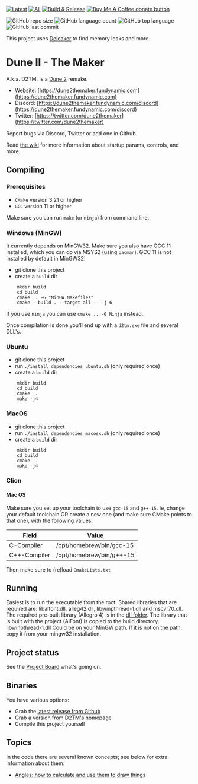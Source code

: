[![Latest](https://img.shields.io/github/downloads/stefanhendriks/Dune-II---The-Maker/latest/total)]()
[![All](https://img.shields.io/github/downloads/stefanhendriks/Dune-II---The-Maker/total.svg)]()
[![Build & Release](https://github.com/stefanhendriks/Dune-II---The-Maker/actions/workflows/build_master.yml/badge.svg)](https://github.com/stefanhendriks/Dune-II---The-Maker/actions/workflows/build_master.yml)
<span class="badge-buymeacoffee">
<a href="https://ko-fi.com/dune2themaker" title="Donate to this project using Buy Me A Coffee"><img src="https://img.shields.io/badge/buy%20me%20a%20coffee-donate-yellow.svg" alt="Buy Me A Coffee donate button" /></a>
</span>

![GitHub repo size](https://img.shields.io/github/repo-size/stefanhendriks/Dune-II---The-Maker?style=plastic)
![GitHub language count](https://img.shields.io/github/languages/count/stefanhendriks/Dune-II---The-Maker?style=plastic)
![GitHub top language](https://img.shields.io/github/languages/top/stefanhendriks/Dune-II---The-Maker?style=plastic)
![GitHub last commit](https://img.shields.io/github/last-commit/stefanhendriks/Dune-II---The-Maker?color=red&style=plastic)

This project uses [Deleaker](https://www.deleaker.com/) to find memory leaks and more.

Dune II - The Maker
===================
A.k.a. D2TM. Is a [Dune 2](http://en.wikipedia.org/wiki/Dune_II) remake.

- Website: [https://dune2themaker.fundynamic.com](https://dune2themaker.fundynamic.com)
- Discord: [https://dune2themaker.fundynamic.com/discord](https://dune2themaker.fundynamic.com/discord)
- Twitter: [https://twitter.com/dune2themaker](https://twitter.com/dune2themaker)

Report bugs via Discord, Twitter or add one in Github.

Read [the wiki](https://github.com/stefanhendriks/Dune-II---The-Maker/wiki) for more information about startup params, controls, and more.

## Compiling

### Prerequisites
- `CMake` version 3.21 or higher
- `GCC` version 11 or higher

Make sure you can run `make` (or `ninja`) from command line.

### Windows (MinGW)
It currently depends on MinGW32. Make sure you also have GCC 11 installed,
which you can do via MSYS2 (using `pacman`). GCC 11 is not installed by
default in MinGW32!

- git clone this project
- create a `build` dir
```
    mkdir build
    cd build
    cmake .. -G "MinGW Makefiles"
    cmake --build . --target all -- -j 6
```

If you use `ninja` you can use `cmake .. -G Ninja` instead.

Once compilation is done you'll end up with a `d2tm.exe` file and several DLL's.

### Ubuntu
- git clone this project
- run `./install_dependencies_ubuntu.sh` (only required once)
- create a `build` dir
```
    mkdir build
    cd build
    cmake ..
    make -j4
```

### MacOS
- git clone this project
- run `./install_dependencies_macosx.sh` (only required once)
- create a `build` dir
```
    mkdir build
    cd build
    cmake ..
    make -j4
```

### Clion
#### Mac OS
Make sure you set up your toolchain to use `gcc-15` and `g++-15`. Ie, change your default toolchain
OR create a new one (and make sure CMake points to that one), with the following values:

| Field        | Value                    |
|--------------|--------------------------|
| C-Compiler   | /opt/homebrew/bin/gcc-15 |
| C++-Compiler | /opt/homebrew/bin/g++-15 |

Then make sure to (re)load `CmakeLists.txt`

## Running
Easiest is to run the executable from the root. Shared libraries that are required are: libalfont.dll, alleg42.dll, libwinpthread-1.dll and mscvr70.dll.
The required pre-built library (Allegro 4) is in the [dll folder](https://github.com/stefanhendriks/Dune-II---The-Maker/tree/master/dll/mingw32).
The library that is built with the project (AlFont) is copied to the build directory.
libwinpthread-1.dll Could be on your MinGW path. If it is not on the path, copy it from your mingw32 installation.

## Project status
See the [Project Board](https://github.com/stefanhendriks/Dune-II---The-Maker/projects/1) what's going on.

## Binaries
You have various options:
- Grab the [latest release from Github](https://github.com/stefanhendriks/Dune-II---The-Maker/releases)
- Grab a version from [D2TM's homepage](https://www.dune2themaker.com)
- Compile this project yourself

## Topics
In the code there are several known concepts; see below for extra information
about them:

- [Angles: how to calculate and use them to draw things](resources/doc/convertAngleToDrawIndex.md)